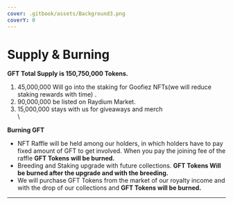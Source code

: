 ```yaml
---
cover: .gitbook/assets/Background3.png
coverY: 0
---
```


# Supply & Burning

**GFT Total Supply is 150,750,000 Tokens.**

1. 45,000,000 Will go into the staking for Goofiez NFTs(we will reduce staking rewards with time) .
2. 90,000,000 be listed on Raydium Market.
3. 15,000,000 stays with us for giveaways and merch\
   \


**Burning GFT**

* NFT Raffle will be held among our holders, in which holders have to pay fixed amount of GFT to get involved.  When you pay the joining fee of the raffle **GFT Tokens will be burned.**
* Breeding and Staking upgrade with future collections. **GFT Tokens Will be burned after the upgrade and with the breeding.**
* We will purchase GFT Tokens from the market of our royalty income and with the drop of our collections and **GFT Tokens will be burned.**

****
